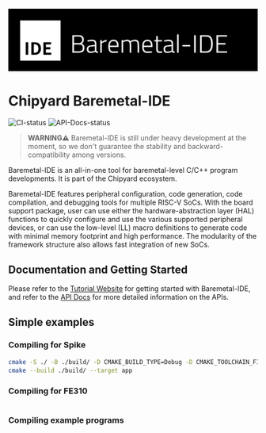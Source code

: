 ![](docs/logo_b.png)

# Chipyard Baremetal-IDE

![CI-status](https://img.shields.io/github/actions/workflow/status/ucb-bar/Baremetal-IDE/make-examples.yaml?branch=main&style=flat-square&label=CI&logo=githubactions&logoColor=fff) ![API-Docs-status](https://img.shields.io/github/actions/workflow/status/ucb-bar/Baremetal-IDE/build-docs.yaml?branch=main&style=flat-square&label=Docs&logo=googledocs&logoColor=fff)

> **WARNING⚠️**
> Baremetal-IDE is still under heavy development at the moment, so we don't guarantee the stability and backward-compatibility among versions.

Baremetal-IDE is an all-in-one tool for baremetal-level C/C++ program developments. It is part of the Chipyard ecosystem.

Baremetal-IDE features peripheral configuration, code generation, code compilation, and debugging tools for multiple RISC-V SoCs. With the board support package, user can use either the hardware-abstraction layer (HAL) functions to quickly configure and use the various supported peripheral devices, or can use the low-level (LL) macro definitions to generate code with minimal memory footprint and high performance. The modularity of the framework structure also allows fast integration of new SoCs. 


## Documentation and Getting Started

Please refer to the [Tutorial Website](https://ucb-bar.gitbook.io/chipyard/baremetal-ide/getting-started-with-baremetal-ide) for getting started with Baremetal-IDE, and refer to the [API Docs](https://ucb-bar.github.io/Baremetal-IDE/index.html) for more detailed information on the APIs.


## Simple examples

### Compiling for Spike

```bash
cmake -S ./ -B ./build/ -D CMAKE_BUILD_TYPE=Debug -D CMAKE_TOOLCHAIN_FILE=./riscv-gcc.cmake
cmake --build ./build/ --target app
```

### Compiling for FE310

```bash

```

### Compiling example programs

```bash

```

